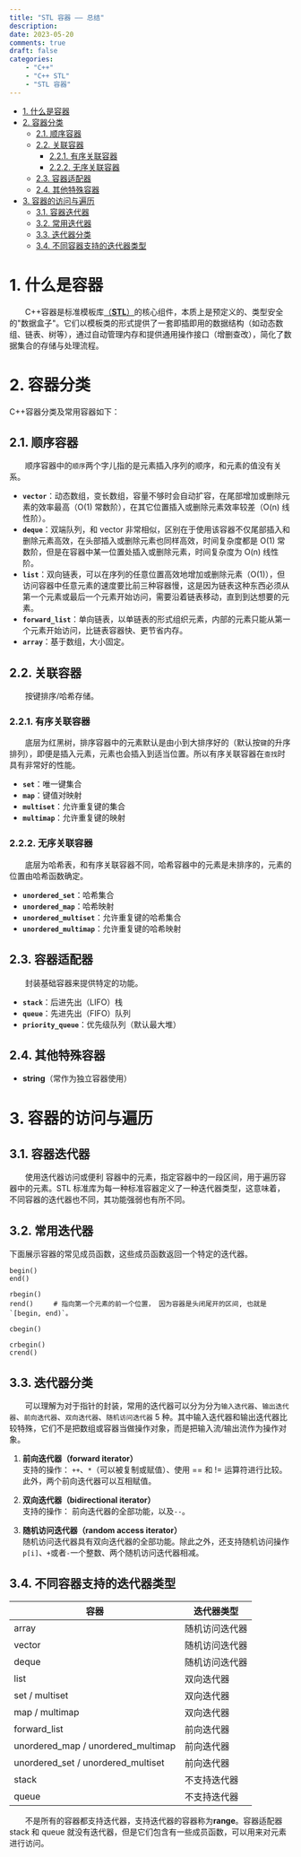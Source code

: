 ```yaml
---
title: "STL 容器 —— 总结"
description:  
date: 2023-05-20
comments: true
draft: false
categories:
    - "C++"
    - "C++ STL"
    - "STL 容器"
---
```



- [1. 什么是容器](#1-什么是容器)
- [2. 容器分类](#2-容器分类)
  - [2.1. 顺序容器](#21-顺序容器)
  - [2.2. 关联容器](#22-关联容器)
    - [2.2.1. 有序关联容器](#221-有序关联容器)
    - [2.2.2. 无序关联容器](#222-无序关联容器)
  - [2.3. 容器适配器](#23-容器适配器)
  - [2.4. 其他特殊容器](#24-其他特殊容器)
- [3. 容器的访问与遍历](#3-容器的访问与遍历)
  - [3.1. 容器迭代器](#31-容器迭代器)
  - [3.2. 常用迭代器](#32-常用迭代器)
  - [3.3. 迭代器分类](#33-迭代器分类)
  - [3.4. 不同容器支持的迭代器类型](#34-不同容器支持的迭代器类型)



# 1. 什么是容器
&emsp;&emsp;C++容器是标准模板库[（**STL**）](https://cplusplus.com/reference/stl/)的核心组件，本质上是预定义的、类型安全的"数据盒子"。它们以模板类的形式提供了一套即插即用的数据结构（如动态数组、链表、树等），通过自动管理内存和提供通用操作接口（增删查改），简化了数据集合的存储与处理流程。

# 2. 容器分类
C++容器分类及常用容器如下：   

## 2.1. 顺序容器
&emsp;&emsp;顺序容器中的`顺序`两个字儿指的是元素插入序列的顺序，和元素的值没有关系。    
- **`vector`**：动态数组，变长数组，容量不够时会自动扩容，在尾部增加或删除元素的效率最高（O(1) 常数阶），在其它位置插入或删除元素效率较差（O(n) 线性阶）。  
- **`deque`**：双端队列，和 vector 非常相似，区别在于使用该容器不仅尾部插入和删除元素高效，在头部插入或删除元素也同样高效，时间复杂度都是 O(1) 常数阶，但是在容器中某一位置处插入或删除元素，时间复杂度为 O(n) 线性阶。  
- **`list`**：双向链表，可以在序列的任意位置高效地增加或删除元素（O(1)），但访问容器中任意元素的速度要比前三种容器慢，这是因为链表这种东西必须从第一个元素或最后一个元素开始访问，需要沿着链表移动，直到到达想要的元素。  
- **`forward_list`**：单向链表，以单链表的形式组织元素，内部的元素只能从第一个元素开始访问，比链表容器快、更节省内存。  
- **`array`**：基于数组，大小固定。    



## 2.2. 关联容器   
&emsp;&emsp;按键排序/哈希存储。   

### 2.2.1. 有序关联容器
&emsp;&emsp;底层为红黑树，排序容器中的元素默认是由小到大排序好的（默认按`键`的升序排列），即便是插入元素，元素也会插入到适当位置。所以有序关联容器在`查找`时具有非常好的性能。  
  - **`set`**：唯一键集合  
  - **`map`**：键值对映射  
  - **`multiset`**：允许重复键的集合  
  - **`multimap`**：允许重复键的映射      

### 2.2.2. 无序关联容器   
&emsp;&emsp;底层为哈希表，和有序关联容器不同，哈希容器中的元素是未排序的，元素的位置由哈希函数确定。  
  - **`unordered_set`**：哈希集合  
  - **`unordered_map`**：哈希映射  
  - **`unordered_multiset`**：允许重复键的哈希集合  
  - **`unordered_multimap`**：允许重复键的哈希映射  


## 2.3. 容器适配器   
&emsp;&emsp;封装基础容器来提供特定的功能。  
- **`stack`**：后进先出（LIFO）栈  
- **`queue`**：先进先出（FIFO）队列  
- **`priority_queue`**：优先级队列（默认最大堆）  




## 2.4. 其他特殊容器   
- **string**（常作为独立容器使用）  



# 3. 容器的访问与遍历

## 3.1. 容器迭代器   
&emsp;&emsp;使用迭代器访问或便利 容器中的元素，指定容器中的一段区间，用于遍历容器中的元素。STL 标准库为每一种标准容器定义了一种迭代器类型，这意味着，不同容器的迭代器也不同，其功能强弱也有所不同。  

## 3.2. 常用迭代器
下面展示容器的常见成员函数，这些成员函数返回一个特定的迭代器。   
```
begin()
end()
```
```
rbegin()
rend()     # 指向第一个元素的前一个位置， 因为容器是头闭尾开的区间, 也就是`[begin, end)`。
```
```
cbegin()
```
```
crbegin()
crend()
```

## 3.3. 迭代器分类
&emsp;&emsp;可以理解为对于指针的封装，常用的迭代器可以分为分为`输入迭代器`、`输出迭代器`、`前向迭代器`、`双向迭代器`、`随机访问迭代器` 5 种。其中输入迭代器和输出迭代器比较特殊，它们不是把数组或容器当做操作对象，而是把输入流/输出流作为操作对象。   

1. **前向迭代器（forward iterator）**   
支持的操作： `++`、`*`（可以被复制或赋值）、使用 == 和 != 运算符进行比较。此外，两个前向迭代器可以互相赋值。


2. **双向迭代器（bidirectional iterator）**   
支持的操作： 前向迭代器的全部功能，以及`--`。    


3. **随机访问迭代器（random access iterator）**   
随机访问迭代器具有双向迭代器的全部功能。除此之外，还支持随机访问操作`p[i]`、`+`或者`-`一个整数、两个随机访问迭代器相减。   


## 3.4. 不同容器支持的迭代器类型
| 容器  |  迭代器类型 |
|------ |-----------|
| array | 随机访问迭代器 |
| vector | 随机访问迭代器 |
| deque | 随机访问迭代器 |
| list | 双向迭代器 |
| set / multiset | 双向迭代器 |
| map / multimap | 双向迭代器 |
| forward_list | 前向迭代器 |
| unordered_map / unordered_multimap | 前向迭代器 |
| unordered_set / unordered_multiset | 前向迭代器 |
| stack | 不支持迭代器 |
| queue | 不支持迭代器 |

&emsp;&emsp;不是所有的容器都支持迭代器，支持迭代器的容器称为**range**。容器适配器 stack 和 queue 就没有迭代器，但是它们包含有一些成员函数，可以用来对元素进行访问。   



